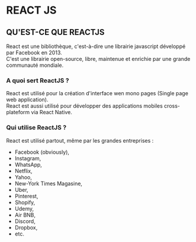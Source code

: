 # REACT JS

## QU'EST-CE QUE REACTJS

React est une bibliothèque, c'est-à-dire une librairie javascript développé par Facebook en 2013.<br>
C'est une librairie open-source, libre, maintenue et enrichie par une grande communauté mondiale.<br>

### A quoi sert ReactJS ?

React est utilisé pour la création d'interface wen mono pages (Single page web application).<br> 
React est aussi utilisé pour développer des applications mobiles cross-plateform via React Native.<br>

### Qui utilise ReactJS ?

React est utilisé partout, même par les grandes entreprises : 
* Facebook (obviously), 
* Instagram, 
* WhatsApp, 
* Netflix, 
* Yahoo, 
* New-York Times Magasine,
* Uber,
* Pinterest,
* Shopify,
* Udemy,
* Air BNB,
* Discord,
* Dropbox,
* etc.

